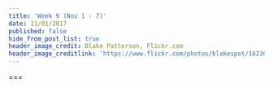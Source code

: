 ```yaml
---
title: 'Week 9 (Nov 1 - 7)'
date: 11/01/2017
published: false
hide_from_post_list: true
header_image_credit: Blake Patterson, Flickr.com
header_image_creditlink: 'https://www.flickr.com/photos/blakespot/16230041026/'
---
```


<!--- Your weekly summary content goes below here -->

<!--- Your weekly summary content goes above here -->

===

<!--- Your weekly materials content goes below here -->
